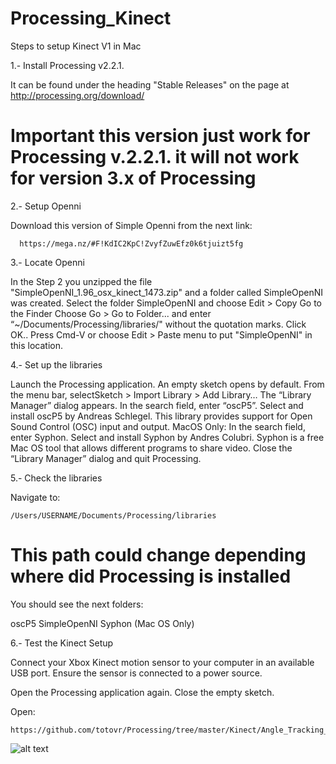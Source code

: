# Processing_Kinect

Steps to setup Kinect V1 in Mac

1.- Install Processing v2.2.1.

It can be found under the heading "Stable Releases" on the page at http://processing.org/download/

  # Important this version just work for Processing v.2.2.1. it will not work for version 3.x of Processing

2.- Setup Openni

Download this version of Simple Openni from the next link:

      https://mega.nz/#F!KdIC2KpC!ZvyfZuwEfz0k6tjuizt5fg

3.- Locate Openni

In the Step 2 you unzipped the file "SimpleOpenNI_1.96_osx_kinect_1473.zip" and a
folder called SimpleOpenNI was created.
Select the folder SimpleOpenNI and choose Edit > Copy
Go to the Finder
Choose Go > Go to Folder... and enter “~/Documents/Processing/libraries/" without
the quotation marks. Click OK..
Press Cmd-V or choose Edit > Paste menu to put "SimpleOpenNI" in this location.

4.- Set up the libraries

Launch the Processing application. An empty sketch opens by default.
From the menu bar, selectSketch > Import Library > Add Library… The “Library Manager” dialog appears.
In the search field, enter “oscP5”. Select and install oscP5 by Andreas Schlegel. This library provides support for
Open Sound Control (OSC) input and output.
MacOS Only: In the search field, enter Syphon. Select and install Syphon by Andres Colubri. Syphon is a free Mac OS
tool that allows different programs to share video.
Close the “Library Manager” dialog and quit Processing.

5.- Check the libraries

Navigate to:

    /Users/USERNAME/Documents/Processing/libraries

# This path could change depending where did Processing is installed    

You should see the next folders:

oscP5
SimpleOpenNI
Syphon (Mac OS Only)

6.- Test the Kinect Setup

Connect your Xbox Kinect motion sensor to your computer in an available USB port. Ensure the sensor is connected
to a power source.

Open the Processing application again. Close the empty sketch.

Open:

    https://github.com/totovr/Processing/tree/master/Kinect/Angle_Tracking_KV1_ProssingV2.2.1_Arduino_Demo

![alt text](https://github.com/totovr/Processing/tree/master/Kinect/Images)
